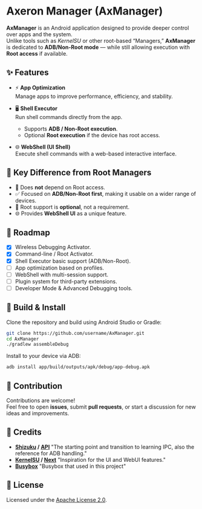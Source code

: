 # Axeron Manager (AxManager)

**AxManager** is an Android application designed to provide deeper control over apps and the system.  
Unlike tools such as *KernelSU* or other root-based “Managers,” **AxManager** is dedicated to **ADB/Non-Root mode** — while still allowing execution with **Root access** if available.

## ✨ Features
- ⚡ **App Optimization**  
  Manage apps to improve performance, efficiency, and stability.

- 🖥️ **Shell Executor**  
  Run shell commands directly from the app.  
  - Supports **ADB / Non-Root execution**.  
  - Optional **Root execution** if the device has root access.  

- 🌐 **WebShell (UI Shell)**  
  Execute shell commands with a web-based interactive interface.

## 📱 Key Difference from Root Managers
- 🚫 Does **not** depend on Root access.  
- ✅ Focused on **ADB/Non-Root first**, making it usable on a wider range of devices.  
- 🔑 Root support is **optional**, not a requirement.  
- 🌐 Provides **WebShell UI** as a unique feature.  

## 📖 Roadmap
- [x] Wireless Debugging Activator.
- [x] Command-line / Root Activator.
- [x] Shell Executor basic support (ADB/Non-Root).
- [ ] App optimization based on profiles.  
- [ ] WebShell with multi-session support.  
- [ ] Plugin system for third-party extensions.  
- [ ] Developer Mode & Advanced Debugging tools.  

## 🔧 Build & Install
Clone the repository and build using Android Studio or Gradle:

```bash
git clone https://github.com/username/AxManager.git
cd AxManager
./gradlew assembleDebug
```

Install to your device via ADB:

```bash
adb install app/build/outputs/apk/debug/app-debug.apk
```

## 🤝 Contribution
Contributions are welcome!  
Feel free to open **issues**, submit **pull requests**, or start a discussion for new ideas and improvements.


## 🙏 Credits
- **[Shizuku](https://github.com/RikkaApps/Shizuku) / [API](https://github.com/RikkaApps/Shizuku-API)** "The starting point and transition to learning IPC, also the reference for ADB handling."
- **[KernelSU](https://github.com/tiann/KernelSU) / [Next](https://github.com/KernelSU-Next/KernelSU-Next)** "Inspiration for the UI and WebUI features."
- **[Busybox](https://github.com/Magisk-Modules-Repo/busybox-ndk)** "Busybox that used in this project"

## 📜 License
Licensed under the [Apache License 2.0](LICENSE).  
